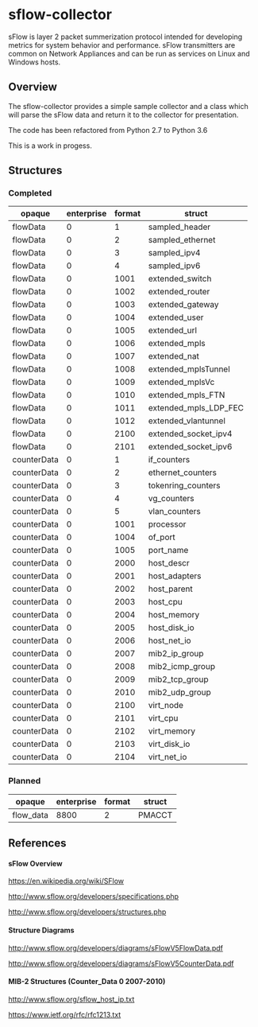 # sflow-collector

sFlow is layer 2 packet summerization protocol intended for developing metrics for system behavior and performance. sFlow transmitters are common on Network Appliances and can be run as services on Linux and Windows hosts.

## Overview

The sflow-collector provides a simple sample collector and a class which will parse the sFlow data and return it to the collector for presentation. 

The code has been refactored from Python 2.7 to Python 3.6

This is a work in progess.

## Structures

### Completed

opaque | enterprise | format | struct
--- | --- | --- | ---
flowData | 0 | 1 | sampled_header
flowData | 0 | 2 | sampled_ethernet
flowData | 0 | 3 | sampled_ipv4
flowData | 0 | 4 | sampled_ipv6
flowData | 0 | 1001 | extended_switch
flowData | 0 | 1002 | extended_router
flowData | 0 | 1003 | extended_gateway
flowData | 0 | 1004 | extended_user
flowData | 0 | 1005 | extended_url
flowData | 0 | 1006 | extended_mpls
flowData | 0 | 1007 | extended_nat
flowData | 0 | 1008 | extended_mplsTunnel
flowData | 0 | 1009 | extended_mplsVc
flowData | 0 | 1010 | extended_mpls_FTN
flowData | 0 | 1011 | extended_mpls_LDP_FEC
flowData | 0 | 1012 | extended_vlantunnel
flowData | 0 | 2100 | extended_socket_ipv4
flowData | 0 | 2101 | extended_socket_ipv6
counterData | 0 | 1 | if_counters
counterData | 0 | 2 | ethernet_counters
counterData | 0 | 3 | tokenring_counters
counterData | 0 | 4 | vg_counters
counterData | 0 | 5 | vlan_counters
counterData | 0 | 1001 | processor
counterData | 0 | 1004 | of_port
counterData | 0 | 1005 | port_name
counterData | 0 | 2000 | host_descr
counterData | 0 | 2001 | host_adapters
counterData | 0 | 2002 | host_parent
counterData | 0 | 2003 | host_cpu
counterData | 0 | 2004 | host_memory
counterData | 0 | 2005 | host_disk_io
counterData | 0 | 2006 | host_net_io
counterData | 0 | 2007 | mib2_ip_group
counterData | 0 | 2008 | mib2_icmp_group
counterData | 0 | 2009 | mib2_tcp_group
counterData | 0 | 2010 | mib2_udp_group
counterData | 0 | 2100 | virt_node
counterData | 0 | 2101 | virt_cpu
counterData | 0 | 2102 | virt_memory
counterData | 0 | 2103 | virt_disk_io
counterData | 0 | 2104 | virt_net_io
### Planned

opaque | enterprise | format | struct
--- | --- | --- | ---
flow_data | 8800 | 2 | PMACCT
	

## References

#### sFlow Overview

https://en.wikipedia.org/wiki/SFlow

http://www.sflow.org/developers/specifications.php

http://www.sflow.org/developers/structures.php

#### Structure Diagrams

http://www.sflow.org/developers/diagrams/sFlowV5FlowData.pdf

http://www.sflow.org/developers/diagrams/sFlowV5CounterData.pdf

#### MIB-2 Structures (Counter_Data 0 2007-2010)

http://www.sflow.org/sflow_host_ip.txt

https://www.ietf.org/rfc/rfc1213.txt


